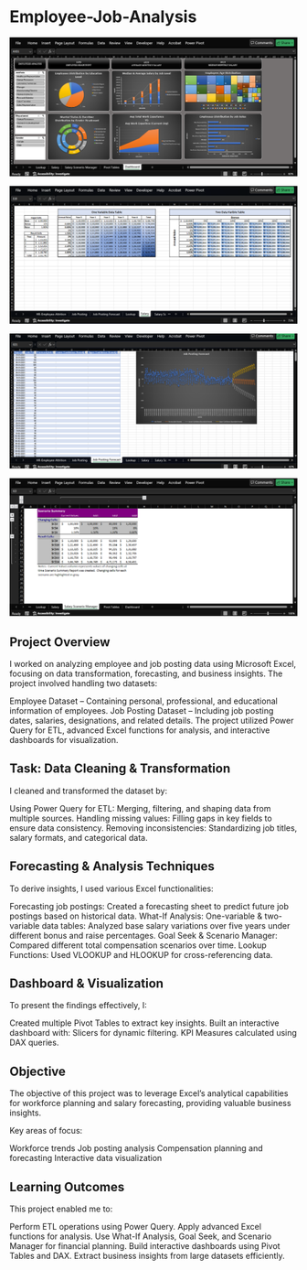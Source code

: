# Employee-Job-Analysis

![](https://github.com/sirajsaifi/Employee-Job-Analysis/blob/main/dashboardSS.png)

![](https://github.com/sirajsaifi/Employee-Job-Analysis/blob/main/dataVariabless.png)

![](https://github.com/sirajsaifi/Employee-Job-Analysis/blob/main/forecastingss.png)

![](https://github.com/sirajsaifi/Employee-Job-Analysis/blob/main/scenerioManagerss.png)

## **Project Overview**
I worked on analyzing employee and job posting data using Microsoft Excel, focusing on data transformation, forecasting, and business insights. The project involved handling two datasets:

Employee Dataset – Containing personal, professional, and educational information of employees.
Job Posting Dataset – Including job posting dates, salaries, designations, and related details.
The project utilized Power Query for ETL, advanced Excel functions for analysis, and interactive dashboards for visualization.

## **Task: Data Cleaning & Transformation**
I cleaned and transformed the dataset by:

Using Power Query for ETL: Merging, filtering, and shaping data from multiple sources.
Handling missing values: Filling gaps in key fields to ensure data consistency.
Removing inconsistencies: Standardizing job titles, salary formats, and categorical data.

## **Forecasting & Analysis Techniques**
To derive insights, I used various Excel functionalities:

Forecasting job postings: Created a forecasting sheet to predict future job postings based on historical data.
What-If Analysis:
One-variable & two-variable data tables: Analyzed base salary variations over five years under different bonus and raise percentages.
Goal Seek & Scenario Manager: Compared different total compensation scenarios over time.
Lookup Functions: Used VLOOKUP and HLOOKUP for cross-referencing data.

## **Dashboard & Visualization**
To present the findings effectively, I:

Created multiple Pivot Tables to extract key insights.
Built an interactive dashboard with:
Slicers for dynamic filtering.
KPI Measures calculated using DAX queries.

## **Objective**
The objective of this project was to leverage Excel’s analytical capabilities for workforce planning and salary forecasting, providing valuable business insights.

Key areas of focus:

Workforce trends
Job posting analysis
Compensation planning and forecasting
Interactive data visualization

## **Learning Outcomes**
This project enabled me to:

Perform ETL operations using Power Query.
Apply advanced Excel functions for analysis.
Use What-If Analysis, Goal Seek, and Scenario Manager for financial planning.
Build interactive dashboards using Pivot Tables and DAX.
Extract business insights from large datasets efficiently.
